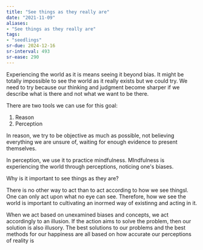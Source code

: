 ```yaml
---
title: "See things as they really are"
date: "2021-11-09"
aliases:
- "See things as they really are"
tags:
- "seedlings"
sr-due: 2024-12-16
sr-interval: 493
sr-ease: 290
---
```


Experiencing the world as it is means seeing it beyond bias. It might be totally impossible to see the world as it really exists but we could try. We need to try because our thinking and judgment become sharper if we describe what is there and not what we want to be there.

There are two tools we can use for this goal:
1. Reason
2. Perception

In reason, we try to be objective as much as possible, not believing everything we are unsure of, waiting for enough evidence to present themselves.

In perception, we use it to practice mindfulness. MIndfulness is experiencing the world through perceptions, noticing one's biases.

Why is it important to see things as they are?

There is no other way to act than to act according to how we see thingsl. One can only act upon what no eye can see. Therefore, how we see the world is important to cultivating an inormed way of existinng and acting in it.

When we act based on unexamined biases and concepts, we act accordingly to an illusion. If the action aims to solve the problem, then our solution is also illusory. The best solutions to our problems and the best methods for our happiness are all based on how accurate our perceptions of reality is


